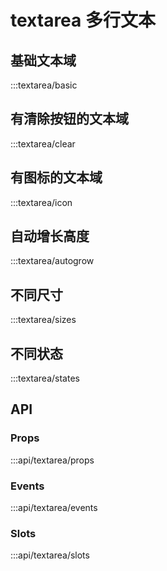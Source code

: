 # textarea 多行文本

## 基础文本域

:::textarea/basic

## 有清除按钮的文本域

:::textarea/clear

## 有图标的文本域

:::textarea/icon

## 自动增长高度

:::textarea/autogrow

## 不同尺寸

:::textarea/sizes

## 不同状态

:::textarea/states

## API

### Props
:::api/textarea/props

### Events
:::api/textarea/events

### Slots
:::api/textarea/slots
